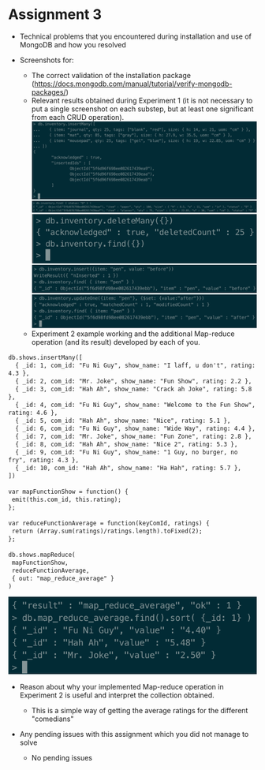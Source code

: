 # Assignment 3

- Technical problems that you encountered during installation and use of MongoDB and how you resolved
  
- Screenshots for:
    - The correct validation of the installation package (https://docs.mongodb.com/manual/tutorial/verify-mongodb-packages/)
    - Relevant results obtained during Experiment 1 (it is not necessary to put a single screenshot on each substep, but at least one significant from each CRUD operation).
    ![insert-document](expass3-screenshots/expass3-insert-document.png)
    ![query-document](expass3-screenshots/expass3-query-document.png)
    ![remove-document](expass3-screenshots/expass3-remove-document.png)
    ![update-document-1](expass3-screenshots/expass3-update-document-1.png)
    ![update-document-2](expass3-screenshots/expass3-update-document-2.png)
    - Experiment 2 example working and the additional Map-reduce operation (and its result) developed by each of you.
>
    db.shows.insertMany([
      { _id: 1, com_id: "Fu Ni Guy", show_name: "I laff, u don't", rating: 4.3 },
      { _id: 2, com_id: "Mr. Joke", show_name: "Fun Show", rating: 2.2 },
      { _id: 3, com_id: "Hah Ah", show_name: "Crack ah Joke", rating: 5.8 },
      { _id: 4, com_id: "Fu Ni Guy", show_name: "Welcome to the Fun Show", rating: 4.6 },
      { _id: 5, com_id: "Hah Ah", show_name: "Nice", rating: 5.1 },
      { _id: 6, com_id: "Fu Ni Guy", show_name: "Wide Way", rating: 4.4 },
      { _id: 7, com_id: "Mr. Joke", show_name: "Fun Zone", rating: 2.8 },
      { _id: 8, com_id: "Hah Ah", show_name: "Nice 2", rating: 5.3 },
      { _id: 9, com_id: "Fu Ni Guy", show_name: "1 Guy, no burger, no fry", rating: 4.3 },
      { _id: 10, com_id: "Hah Ah", show_name: "Ha Hah", rating: 5.7 },
    ])
    
    var mapFunctionShow = function() {
     emit(this.com_id, this.rating);
    };
    
    var reduceFunctionAverage = function(keyComId, ratings) {
     return (Array.sum(ratings)/ratings.length).toFixed(2);
    };
    
    db.shows.mapReduce(
     mapFunctionShow,
     reduceFunctionAverage,
     { out: "map_reduce_average" }
    )
![reduce-document](expass3-screenshots/expass3-reduce-document-result.png)
- Reason about why your implemented Map-reduce operation in Experiment 2 is useful and interpret the collection obtained.
    - This is a simple way of getting the average ratings for the different "comedians"
    
- Any pending issues with this assignment which you did not manage to solve
    - No pending issues